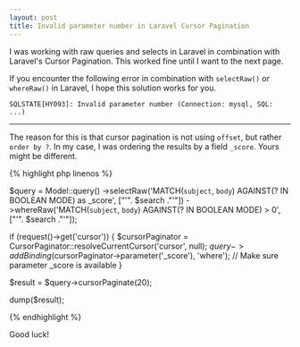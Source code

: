 ```yaml
---
layout: post
title: Invalid parameter number in Laravel Cursor Pagination
---
```


I was working with raw queries and selects in Laravel in combination with Laravel's Cursor Pagination. This worked fine until I want to the next page.

If you encounter the following error in combination with `selectRaw()` or `whereRaw()` in Laravel, I hope this solution works for you.

```
SQLSTATE[HY093]: Invalid parameter number (Connection: mysql, SQL: ...)
````

-----

The reason for this is that cursor pagination is not using `offset`, but rather `order by ?`. In my case, I was ordering the results by a field `_score`. Yours might be different.

{% highlight php linenos %}

$query = Model::query()
    ->selectRaw('MATCH(`subject`, `body`) AGAINST(? IN BOOLEAN MODE) as _score', ["'". $search ."'"])
    ->whereRaw('MATCH(`subject`, `body`) AGAINST(? IN BOOLEAN MODE) > 0', ["'". $search ."'"]);

if (request()->get('cursor')) {
    $cursorPaginator = CursorPaginator::resolveCurrentCursor('cursor', null);
    $query->addBinding($cursorPaginator->parameter('_score'), 'where'); // Make sure parameter _score is available
}

$result = $query->cursorPaginate(20);

dump($result);

{% endhighlight %}

Good luck!